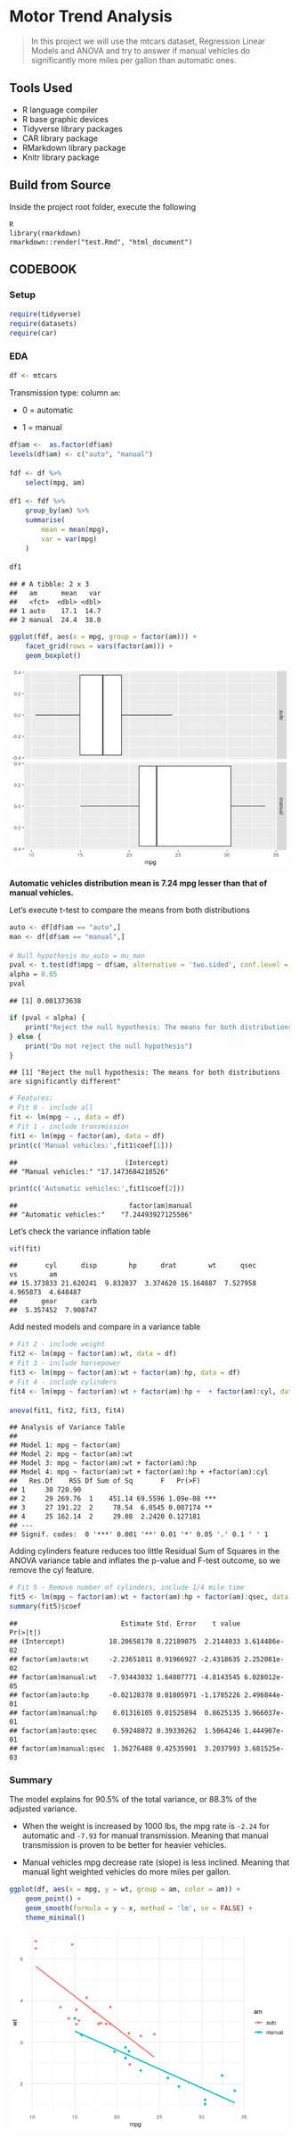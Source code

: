 Motor Trend Analysis
================
> In this project we will use the mtcars dataset, Regression Linear Models and ANOVA and try to answer if manual vehicles do significantly more miles per gallon than automatic ones.

## Tools Used

  - R language compiler
  - R base graphic devices
  - Tidyverse library packages
  - CAR library package
  - RMarkdown library package
  - Knitr library package

## Build from Source

Inside the project root folder, execute the following

```
R
library(rmarkdown)
rmarkdown::render("test.Rmd", "html_document")
```

## CODEBOOK

### Setup

``` r
require(tidyverse)
require(datasets)
require(car)
```

### EDA

``` r
df <- mtcars
```

Transmission type: column `am`:

  - 0 = automatic

  - 1 = manual

<!-- end list -->

``` r
df$am <-  as.factor(df$am)
levels(df$am) <- c("auto", "manual")

fdf <- df %>% 
    select(mpg, am)

df1 <- fdf %>% 
    group_by(am) %>% 
    summarise(
        mean = mean(mpg),
        var = var(mpg)
    )

df1
```

    ## # A tibble: 2 x 3
    ##   am      mean   var
    ##   <fct>  <dbl> <dbl>
    ## 1 auto    17.1  14.7
    ## 2 manual  24.4  38.0

``` r
ggplot(fdf, aes(x = mpg, group = factor(am))) +
    facet_grid(rows = vars(factor(am))) +
    geom_boxplot()
```

![](test_files/figure-gfm/unnamed-chunk-2-1.png)<!-- -->

**Automatic vehicles distribution mean is 7.24 mpg lesser than that of
manual vehicles.**

Let’s execute t-test to compare the means from both distributions

``` r
auto <- df[df$am == "auto",]
man <- df[df$am == "manual",]

# Null hypothesis mu_auto = mu_man
pval <- t.test(df$mpg ~ df$am, alternative = 'two.sided', conf.level = 0.95)$p.value
alpha = 0.05
pval
```

    ## [1] 0.001373638

``` r
if (pval < alpha) {
    print("Reject the null hypothesis: The means for both distributions are significantly different")
} else {
    print("Do not reject the null hypothesis")
}
```

    ## [1] "Reject the null hypothesis: The means for both distributions are significantly different"

``` r
# Features:
# Fit 0 - include all
fit <- lm(mpg ~ ., data = df)
# Fit 1 - include transmission
fit1 <- lm(mpg ~ factor(am), data = df)
print(c('Manual vehicles:',fit1$coef[1]))
```

    ##                           (Intercept) 
    ## "Manual vehicles:" "17.1473684210526"

``` r
print(c('Automatic vehicles:',fit1$coef[2]))
```

    ##                            factor(am)manual 
    ## "Automatic vehicles:"    "7.24493927125506"

Let’s check the variance inflation
    table

``` r
vif(fit)
```

    ##       cyl      disp        hp      drat        wt      qsec        vs        am 
    ## 15.373833 21.620241  9.832037  3.374620 15.164887  7.527958  4.965873  4.648487 
    ##      gear      carb 
    ##  5.357452  7.908747

Add nested models and compare in a variance table

``` r
# Fit 2 - include weight
fit2 <- lm(mpg ~ factor(am):wt, data = df)
# Fit 3 - include horsepower
fit3 <- lm(mpg ~ factor(am):wt + factor(am):hp, data = df)
# Fit 4 - include cylinders
fit4 <- lm(mpg ~ factor(am):wt + factor(am):hp +  + factor(am):cyl, data = df)

anova(fit1, fit2, fit3, fit4)
```

    ## Analysis of Variance Table
    ## 
    ## Model 1: mpg ~ factor(am)
    ## Model 2: mpg ~ factor(am):wt
    ## Model 3: mpg ~ factor(am):wt + factor(am):hp
    ## Model 4: mpg ~ factor(am):wt + factor(am):hp + +factor(am):cyl
    ##   Res.Df    RSS Df Sum of Sq       F   Pr(>F)    
    ## 1     30 720.90                                  
    ## 2     29 269.76  1    451.14 69.5596 1.09e-08 ***
    ## 3     27 191.22  2     78.54  6.0545 0.007174 ** 
    ## 4     25 162.14  2     29.08  2.2420 0.127181    
    ## ---
    ## Signif. codes:  0 '***' 0.001 '**' 0.01 '*' 0.05 '.' 0.1 ' ' 1

Adding cylinders feature reduces too little Residual Sum of Squares in
the ANOVA variance table and inflates the p-value and F-test outcome, so
we remove the cyl feature.

``` r
# Fit 5 - Remove number of cylinders, include 1/4 mile time
fit5 <- lm(mpg ~ factor(am):wt + factor(am):hp + factor(am):qsec, data = df)
summary(fit5)$coef
```

    ##                          Estimate Std. Error    t value     Pr(>|t|)
    ## (Intercept)           18.20658170 8.22189075  2.2144033 3.614486e-02
    ## factor(am)auto:wt     -2.23651011 0.91966927 -2.4318635 2.252081e-02
    ## factor(am)manual:wt   -7.93443032 1.64807771 -4.8143545 6.028012e-05
    ## factor(am)auto:hp     -0.02128378 0.01805971 -1.1785226 2.496844e-01
    ## factor(am)manual:hp    0.01316105 0.01525894  0.8625135 3.966037e-01
    ## factor(am)auto:qsec    0.59248072 0.39330262  1.5064246 1.444907e-01
    ## factor(am)manual:qsec  1.36276488 0.42535901  3.2037993 3.681525e-03

### Summary

The model explains for 90.5% of the total variance, or 88.3% of the
adjusted variance.

  - When the weight is increased by 1000 lbs, the mpg rate is `-2.24`
    for automatic and `-7.93` for manual transmission. Meaning that
    manual transmission is proven to be better for heavier vehicles.

  - Manual vehicles mpg decrease rate (slope) is less inclined. Meaning
    that manual light weighted vehicles do more miles per gallon.

<!-- end list -->

``` r
ggplot(df, aes(x = mpg, y = wt, group = am, color = am)) +
    geom_point() +
    geom_smooth(formula = y ~ x, method = 'lm', se = FALSE) +
    theme_minimal()
```

![](test_files/figure-gfm/unnamed-chunk-8-1.png)<!-- -->
